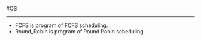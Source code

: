 #OS 
<br><hr>
*  FCFS is program of FCFS scheduling.<br>
* Round_Robin is program of Round Robin scheduling.

